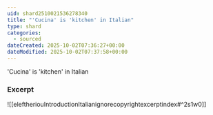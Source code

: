 ```yaml
---
uid: shard2510021536278340
title: "'Cucina' is 'kitchen' in Italian"
type: shard
categories:
  - sourced
dateCreated: 2025-10-02T07:36:27+00:00
dateModified: 2025-10-02T07:37:58+00:00
---
```

'Cucina' is 'kitchen' in Italian
### Excerpt
![[eleftheriouIntroductionItalianignorecopyrightexcerptindex#^2s1w0]]